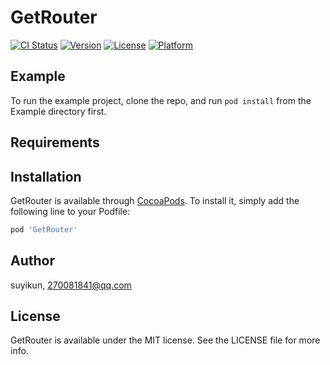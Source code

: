 # GetRouter

[![CI Status](https://img.shields.io/travis/suyikun/GetRouter.svg?style=flat)](https://travis-ci.org/suyikun/GetRouter)
[![Version](https://img.shields.io/cocoapods/v/GetRouter.svg?style=flat)](https://cocoapods.org/pods/GetRouter)
[![License](https://img.shields.io/cocoapods/l/GetRouter.svg?style=flat)](https://cocoapods.org/pods/GetRouter)
[![Platform](https://img.shields.io/cocoapods/p/GetRouter.svg?style=flat)](https://cocoapods.org/pods/GetRouter)

## Example

To run the example project, clone the repo, and run `pod install` from the Example directory first.

## Requirements

## Installation

GetRouter is available through [CocoaPods](https://cocoapods.org). To install
it, simply add the following line to your Podfile:

```ruby
pod 'GetRouter'
```

## Author

suyikun, 270081841@qq.com

## License

GetRouter is available under the MIT license. See the LICENSE file for more info.

